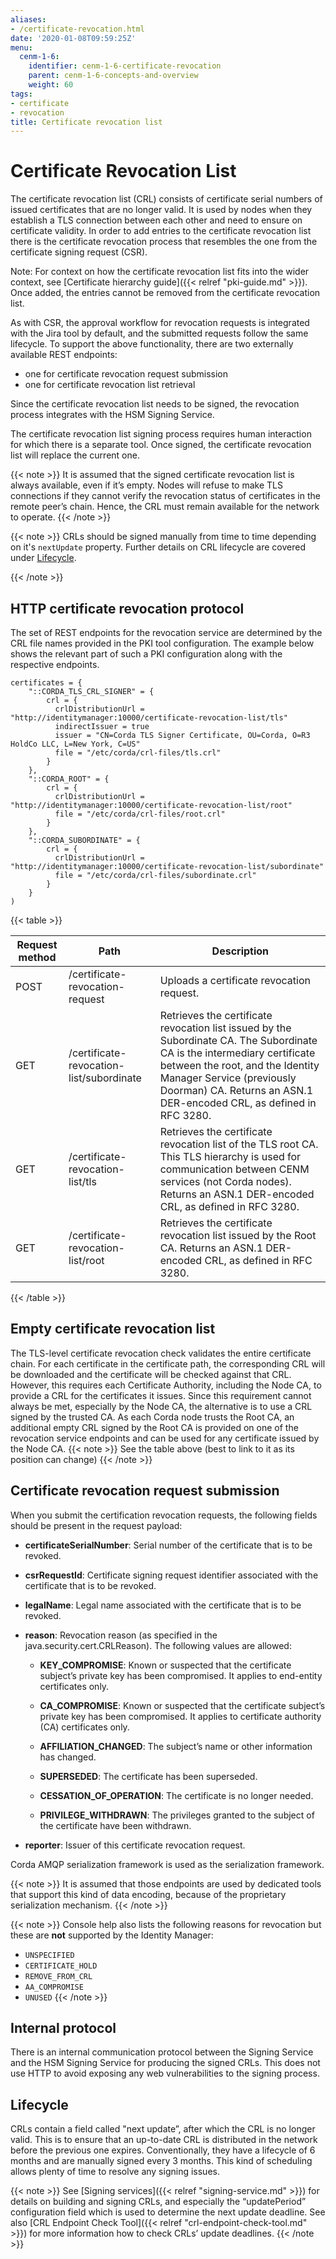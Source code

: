 ```yaml
---
aliases:
- /certificate-revocation.html
date: '2020-01-08T09:59:25Z'
menu:
  cenm-1-6:
    identifier: cenm-1-6-certificate-revocation
    parent: cenm-1-6-concepts-and-overview
    weight: 60
tags:
- certificate
- revocation
title: Certificate revocation list
---
```



# Certificate Revocation List

The certificate revocation list (CRL) consists of certificate serial numbers of issued certificates that are no longer valid.
It is used by nodes when they establish a TLS connection between each other and need to ensure on certificate validity.
In order to add entries to the certificate revocation list there is the certificate revocation process that resembles
the one from the certificate signing request (CSR).

Note: For context on how the certificate revocation list fits into the wider context, see [Certificate hierarchy guide]({{< relref "pki-guide.md" >}}). Once added, the entries cannot be removed from the certificate revocation list.

As with CSR, the approval workflow for revocation requests is integrated with the Jira tool by default,
and the submitted requests follow the same lifecycle. To support the above functionality, there are two
externally available REST endpoints:
* one for certificate revocation request submission
* one for certificate revocation list retrieval

Since the certificate revocation list needs to be signed, the revocation process integrates with the HSM Signing Service.
<!-- What does HSM stand for? Is it spelt out anywhere else in this doc? -->
The certificate revocation list signing process requires human interaction for which there is a separate tool.
Once signed, the certificate revocation list will replace the current one.

{{< note >}}
It is assumed that the signed certificate revocation list is always available, even if it’s empty. Nodes will refuse to make TLS connections if they cannot verify the revocation status of certificates in the remote peer’s chain. Hence, the CRL must remain available for the network to operate.
{{< /note >}}

{{< note >}}
CRLs should be signed manually from time to time depending on it's `nextUpdate` property. Further details
on CRL lifecycle are covered under [Lifecycle](#crl-lifecycle).

{{< /note >}}

## HTTP certificate revocation protocol

The set of REST endpoints for the revocation service are determined by the CRL file names provided in the PKI tool configuration.
The example below shows the relevant part of such a PKI configuration along with the respective endpoints.

```guess
certificates = {
    "::CORDA_TLS_CRL_SIGNER" = {
        crl = {
          crlDistributionUrl = "http://identitymanager:10000/certificate-revocation-list/tls"
          indirectIssuer = true
          issuer = "CN=Corda TLS Signer Certificate, OU=Corda, O=R3 HoldCo LLC, L=New York, C=US"
          file = "/etc/corda/crl-files/tls.crl"
        }
    },
    "::CORDA_ROOT" = {
        crl = {
          crlDistributionUrl = "http://identitymanager:10000/certificate-revocation-list/root"
          file = "/etc/corda/crl-files/root.crl"
        }
    },
    "::CORDA_SUBORDINATE" = {
        crl = {
          crlDistributionUrl = "http://identitymanager:10000/certificate-revocation-list/subordinate"
          file = "/etc/corda/crl-files/subordinate.crl"
        }
    }
)
```


{{< table >}}

|Request method|Path|Description|
|----------------|-----------------------------------------|----------------------------------------------------------------------------------------------------------------------------------------------|
|POST|/certificate-revocation-request|Uploads a certificate revocation request.|
|GET|/certificate-revocation-list/subordinate|Retrieves the certificate revocation list issued by the Subordinate CA. The Subordinate CA is the intermediary certificate between the root, and the Identity Manager Service (previously Doorman) CA. Returns an ASN.1 DER-encoded CRL, as defined in RFC 3280.|
|GET|/certificate-revocation-list/tls|Retrieves the certificate revocation list of the TLS root CA. This TLS hierarchy is used for communication between CENM services (not Corda nodes). Returns an ASN.1 DER-encoded CRL, as defined in RFC 3280.|
|GET|/certificate-revocation-list/root|Retrieves the certificate revocation list issued by the Root CA. Returns an ASN.1 DER-encoded CRL, as defined in RFC 3280.|

{{< /table >}}


## Empty certificate revocation list

The TLS-level certificate revocation check validates the entire certificate chain. For each certificate in the
certificate path, the corresponding CRL will be downloaded and the certificate will be checked against that CRL.
However, this requires each Certificate Authority, including the Node CA, to provide a CRL for the
certificates it issues. Since this requirement cannot always be met, especially by the Node CA, the alternative is to use a CRL signed by the trusted CA. As each Corda node trusts the Root CA, an additional empty CRL signed by the Root CA is provided on one of the revocation service endpoints and can be used for any certificate issued by the Node CA.
{{< note >}} See the table above (best to link to it as its position can change) {{< /note >}}


## Certificate revocation request submission

When you submit the certification revocation requests, the following fields should be present in the request payload:


* **certificateSerialNumber**:
Serial number of the certificate that is to be revoked.


* **csrRequestId**:
Certificate signing request identifier associated with the certificate that is to be revoked.


* **legalName**:
Legal name associated with the certificate that is to be revoked.


* **reason**:
Revocation reason (as specified in the java.security.cert.CRLReason). The following values are allowed:


  * **KEY_COMPROMISE**:
Known or suspected that the certificate subject’s private key has been compromised. It applies to end-entity certificates only.


  * **CA_COMPROMISE**:
  Known or suspected that the certificate subject’s private key has been compromised. It applies to certificate authority (CA) certificates only.


  * **AFFILIATION_CHANGED**:
  The subject’s name or other information has changed.


  * **SUPERSEDED**:
  The certificate has been superseded.


  * **CESSATION_OF_OPERATION**:
  The certificate is no longer needed.


  * **PRIVILEGE_WITHDRAWN**:
  The privileges granted to the subject of the certificate have been withdrawn.




* **reporter**:
Issuer of this certificate revocation request.

Corda AMQP serialization framework is used as the serialization framework.

{{< note >}} It is assumed that those endpoints are used by dedicated tools that support this kind of data encoding, because of the proprietary serialization mechanism. {{< /note >}}

{{< note >}}
Console help also lists the following reasons for revocation but these are **not** supported by the Identity Manager:

* `UNSPECIFIED`
* `CERTIFICATE_HOLD`
* `REMOVE_FROM_CRL`
* `AA_COMPROMISE`
* `UNUSED`
{{< /note >}}


## Internal protocol

There is an internal communication protocol between the Signing Service and the HSM Signing Service for producing the signed CRLs.
This does not use HTTP to avoid exposing any web vulnerabilities to the signing process.



## Lifecycle

<!-- This sentence below needs more clarity - need to explain the purpose of "next update" so the next bit of the sentence makes sense -->
CRLs contain a field called "next update”, after which the CRL is no longer valid. This is to ensure that an up-to-date CRL is distributed in the network before the previous one expires. Conventionally, they have a lifecycle of 6 months and are manually signed every 3 months. This kind of scheduling allows plenty of time to resolve any signing issues.

{{< note >}} See [Signing services]({{< relref "signing-service.md" >}}) for details on building and signing CRLs, and especially the “updatePeriod”
configuration field which is used to determine the next update deadline. See also [CRL Endpoint Check Tool]({{< relref "crl-endpoint-check-tool.md" >}})
for more information how to check CRLs’ update deadlines. {{< /note >}}
